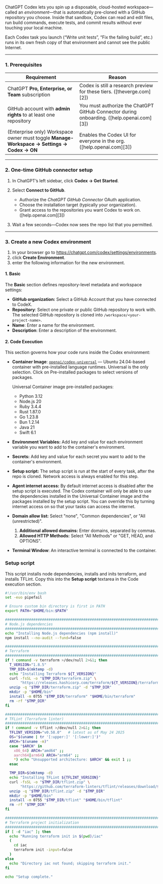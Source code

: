 ChatGPT Codex lets you spin up a disposable, cloud-hosted workspace—called an *environment*—that is automatically pre-cloned with a GitHub repository you choose.
Inside that sandbox, Codex can read and edit files, run build commands, execute tests, and commit results without ever touching your local machine. 

Each Codex task you launch (“Write unit tests”, “Fix the failing build”, etc.) runs in its own fresh copy of that environment and cannot see the public Internet.

---

### 1. Prerequisites

| Requirement                                                                                | Reason                                                                                    |
| ------------------------------------------------------------------------------------------ | ----------------------------------------------------------------------------------------- |
| ChatGPT **Pro, Enterprise, or Team** subscription                                          | Codex is still a research preview for these tiers. ([theverge.com][2])                    |
| GitHub account with **admin rights** to at least one repository                            | You must authorize the ChatGPT GitHub Connector during onboarding. ([help.openai.com][3]) |
| (Enterprise only) Workspace owner must toggle **Manage-Workspace → Settings → Codex → ON** | Enables the Codex UI for everyone in the org. ([help.openai.com][3])                      |

---

### 2. One-time GitHub connector setup

1. In ChatGPT’s left sidebar, click **Codex → Get Started**.
2. Select **Connect to GitHub**.

    * Authorize the *ChatGPT GitHub Connector* OAuth application.
    * Choose the installation target (typically your organization).
    * Grant access to the repositories you want Codex to work on. ([help.openai.com][3])
3. Wait a few seconds—Codex now sees the repo list that you permitted.

---

### 3. Create a new Codex environment

1. In your browser go to https://chatgpt.com/codex/settings/environments. 
2. click **Create Environment**.
3. enter the following information for the new environment.

#### 1. Basic

The **Basic** section defines repository-level metadata and workspace settings:

* **GitHub organization:** Select a GitHub Account that you have connected to CodeX.
* **Repository**: Select one private or public GitHub repository to work with. The selected GitHub repository is cloned into `/workspace/<your-project-name>`.
* **Name**: Enter a name for the environment.
* **Description**: Enter a description of the environment.

#### 2. Code Execution

This section governs how your code runs inside the Codex environment:

* **Container Image**: [`openai/codex-universal`](https://github.com/openai/codex-universal) — Ubuntu 24.04-based container with pre-installed language runtimes. Universal is the only selection. Click on Pre-installed packages to select versions of packages.

  Universal Container image pre-installed packages:

   * Python 3.12
   * Node.js 20
   * Ruby 3.4.4
   * Rust 1.87.0
   * Go 1.23.8
   * Bun 1.2.14
   * Java 21
   * Swift 6.1

* **Environment Variables:** Add key and value for each environment variable you want to add to the container's environment.

* **Secrets:** Add key and value for each secret you want to add to the container's environment.

* **Setup script:** The setup script is run at the start of every task, after the repo is cloned. Network access is always enabled for this step.

* **Agent internet access:** By default internet access is disabled after the setup script is executed. The Codex container will only be able to use the dependencies installed in the Universal Container image and the packages installed by the setup script. You can override this by turning internet access on so that your tasks can access the internet.

* **Domain allow list:** Select "none", "Common dependencies", or "All (unrestricted)".

   1. **Additional allowed domains:** Enter domains, separated by commas.
   2. **Allowed HTTP Methods:** Select "All Methods" or "GET, HEAD, and OPTIONS".

* **Terminal Window**: An interactive terminal is connected to the container.

### Setup script

This script installs node dependencies, installs and inits terraform, and installs TFLint.  Copy this into the **Setup script** textarea in the Code execution section.

```bash
#!/usr/bin/env bash
set -euo pipefail

# Ensure custom bin directory is first in PATH
export PATH="$HOME/bin:$PATH"

###############################################################################
# Node.js dependencies                                                       ###
###############################################################################
echo "Installing Node.js dependencies (npm install)"
npm install --no-audit --fund=false

###############################################################################
# Terraform                                                                  ###
###############################################################################
if ! command -v terraform >/dev/null 2>&1; then
  T_VERSION="1.8.5"
  TMP_DIR=$(mktemp -d)
  echo "Installing Terraform ${T_VERSION}"
  curl -fsSL -o "$TMP_DIR/terraform.zip" \
       "https://releases.hashicorp.com/terraform/${T_VERSION}/terraform_${T_VERSION}_linux_amd64.zip"
  unzip -q "$TMP_DIR/terraform.zip" -d "$TMP_DIR"
  mkdir -p "$HOME/bin"
  install -m 0755 "$TMP_DIR/terraform" "$HOME/bin/terraform"
  rm -rf "$TMP_DIR"
fi

###############################################################################
# TFLint (Terraform linter)                                                  ###
###############################################################################
if ! command -v tflint >/dev/null 2>&1; then
  TFLINT_VERSION="v0.58.0"   # latest as of May 24 2025
  OS="$(uname | tr '[:upper:]' '[:lower:]')"
  ARCH="$(uname -m)"
  case "$ARCH" in
    x86_64) ARCH="amd64" ;;
    aarch64|arm64) ARCH="arm64" ;;
    *) echo "Unsupported architecture: $ARCH" && exit 1 ;;
  esac

  TMP_DIR=$(mktemp -d)
  echo "Installing TFLint ${TFLINT_VERSION}"
  curl -fsSL -o "$TMP_DIR/tflint.zip" \
       "https://github.com/terraform-linters/tflint/releases/download/${TFLINT_VERSION}/tflint_${OS}_${ARCH}.zip"
  unzip -q "$TMP_DIR/tflint.zip" -d "$TMP_DIR"
  mkdir -p "$HOME/bin"
  install -m 0755 "$TMP_DIR/tflint" "$HOME/bin/tflint"
  rm -rf "$TMP_DIR"
fi

###############################################################################
# Terraform project initialization                                           ###
###############################################################################
if [ -d "iac" ]; then
  echo "Running terraform init in $(pwd)/iac"
  (
    cd iac
    terraform init -input=false
  )
else
  echo "Directory iac not found; skipping terraform init."
fi

echo "Setup complete."

```